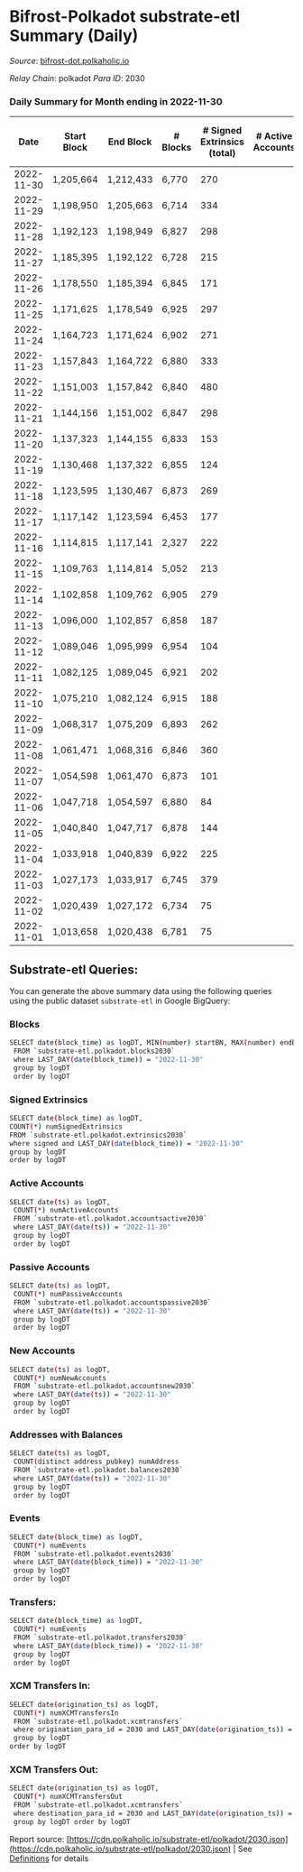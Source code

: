 # Bifrost-Polkadot substrate-etl Summary (Daily)

_Source_: [bifrost-dot.polkaholic.io](https://bifrost-dot.polkaholic.io)

*Relay Chain*: polkadot
*Para ID*: 2030



### Daily Summary for Month ending in 2022-11-30


| Date | Start Block | End Block | # Blocks | # Signed Extrinsics (total) | # Active Accounts | # Passive | # New | # Addresses with Balances | # Events | # Transfers | # XCM Transfers In | # XCM Transfers Out | Issues | 
| ---- | ----------- | --------- | -------- | --------------------------- | ----------------- | --------- | ----- | ------------------------- | -------- | ----------- | ------------------ | ------------------- | ------ |
| 2022-11-30 | 1,205,664 | 1,212,433 | 6,770 | 270 |  |  |  | 3,188 | 16,024 | 178  | 20 ($2,874.31) | 5 ($65.35) |  |
| 2022-11-29 | 1,198,950 | 1,205,663 | 6,714 | 334 |  |  |  | 3,180 | 16,571 | 204  | 33 ($11,526.31) | 6 ($1,645.56) |  |
| 2022-11-28 | 1,192,123 | 1,198,949 | 6,827 | 298 |  |  |  |  | 16,553 | 326  | 35 ($12,857.97) | 4 ($2,377.32) |  |
| 2022-11-27 | 1,185,395 | 1,192,122 | 6,728 | 215 |  |  |  |  | 15,503 | 148  | 23 ($2,094.21) | 2 ($401.51) |  |
| 2022-11-26 | 1,178,550 | 1,185,394 | 6,845 | 171 |  |  |  | 3,165 | 15,363 | 132  | 23 ($7,548.49) | 1  |  |
| 2022-11-25 | 1,171,625 | 1,178,549 | 6,925 | 297 |  |  |  | 3,160 | 16,466 | 106  | 21 ($35,165.78) | 4 ($56.84) |  |
| 2022-11-24 | 1,164,723 | 1,171,624 | 6,902 | 271 |  |  |  |  | 16,344 | 176 ($57.77) | 26 ($3,495.57) | 1 ($0.03) |  |
| 2022-11-23 | 1,157,843 | 1,164,722 | 6,880 | 333 |  |  |  |  | 16,779 | 252  | 32 ($18,882.23) | 2 ($5.63) |  |
| 2022-11-22 | 1,151,003 | 1,157,842 | 6,840 | 480 |  |  |  |  | 17,993 | 297  | 40 ($64,358.70) | 9 ($13,989.58) |  |
| 2022-11-21 | 1,144,156 | 1,151,002 | 6,847 | 298 |  |  |  |  | 16,478 | 218  | 72 ($12,729.64) | 36 ($7,620.70) |  |
| 2022-11-20 | 1,137,323 | 1,144,155 | 6,833 | 153 |  |  |  | 3,111 | 14,961 | 136  | 8 ($2,464.17) | 2 ($4,949.68) |  |
| 2022-11-19 | 1,130,468 | 1,137,322 | 6,855 | 124 |  |  |  | 3,106 | 14,857 | 125  | 7 ($4,507.56) | 3 ($1,091.15) |  |
| 2022-11-18 | 1,123,595 | 1,130,467 | 6,873 | 269 |  |  |  |  | 15,916 | 110  | 6 ($1,423.84) | 4 ($244.51) |  |
| 2022-11-17 | 1,117,142 | 1,123,594 | 6,453 | 177 |  |  |  |  | 14,486 | 159  | 15 ($4,084.65) | 4 ($1,196.21) |  |
| 2022-11-16 | 1,114,815 | 1,117,141 | 2,327 | 222 |  |  |  | 3,097 | 6,606 | 178  | 19 ($13,242.83) | 13 ($1,738.83) |  |
| 2022-11-15 | 1,109,763 | 1,114,814 | 5,052 | 213 |  |  |  | 3,081 | 11,973 | 222  | 19 ($7,676.89) | 8 ($249.18) |  |
| 2022-11-14 | 1,102,858 | 1,109,762 | 6,905 | 279 |  |  |  |  | 16,203 | 293  | 23 ($2,643.19) | 10 ($5,352.49) |  |
| 2022-11-13 | 1,096,000 | 1,102,857 | 6,858 | 187 |  |  |  |  | 15,316 | 169  | 11 ($5,043.07) | 3 ($1,485.67) |  |
| 2022-11-12 | 1,089,046 | 1,095,999 | 6,954 | 104 |  |  |  |  | 14,864 | 90  | 9 ($4,578.72) | 1 ($289.51) |  |
| 2022-11-11 | 1,082,125 | 1,089,045 | 6,921 | 202 |  |  |  |  | 15,655 | 239  | 13 ($21,895.03) | 5 ($298.48) |  |
| 2022-11-10 | 1,075,210 | 1,082,124 | 6,915 | 188 |  |  |  |  | 15,484 | 205  | 14 ($9,891.85) | 6 ($3,551.31) |  |
| 2022-11-09 | 1,068,317 | 1,075,209 | 6,893 | 262 |  |  |  |  | 16,239 | 336  | 15 ($22,928.12) | 13 ($11,018.11) |  |
| 2022-11-08 | 1,061,471 | 1,068,316 | 6,846 | 360 |  |  |  | 3,002 | 17,081 | 524  | 18 ($11,482.49) | 7 ($2,100.06) |  |
| 2022-11-07 | 1,054,598 | 1,061,470 | 6,873 | 101 |  |  |  |  | 14,641 | 59  | 7 ($3,319.92) | 2 ($1,946.24) |  |
| 2022-11-06 | 1,047,718 | 1,054,597 | 6,880 | 84 |  |  |  |  | 14,571 | 93  | 11 ($4,972.93) | 7 ($4,451.97) |  |
| 2022-11-05 | 1,040,840 | 1,047,717 | 6,878 | 144 |  |  |  | 2,987 | 15,254 | 174 ($165.52) | 15 ($27,500.73) | 8 ($15,060.71) |  |
| 2022-11-04 | 1,033,918 | 1,040,839 | 6,922 | 225 |  |  |  | 2,979 | 15,947 | 264  | 21 ($19,564.86) | 8 ($2,232.23) |  |
| 2022-11-03 | 1,027,173 | 1,033,917 | 6,745 | 379 |  |  |  | 2,970 | 17,133 | 463  | 39 ($10,747.31) | 3 ($5,532.04) |  |
| 2022-11-02 | 1,020,439 | 1,027,172 | 6,734 | 75 |  |  |  | 2,956 | 14,110 | 52  | 6 ($129.90) | 3 ($89.35) |  |
| 2022-11-01 | 1,013,658 | 1,020,438 | 6,781 | 75 |  |  |  | 2,951 | 14,234 | 53  | 7 ($735.10) | 4 ($6,453.17) |  |

## Substrate-etl Queries:
You can generate the above summary data using the following queries using the public dataset `substrate-etl` in Google BigQuery:

### Blocks
```bash
SELECT date(block_time) as logDT, MIN(number) startBN, MAX(number) endBN, COUNT(*) numBlocks 
 FROM `substrate-etl.polkadot.blocks2030`  
 where LAST_DAY(date(block_time)) = "2022-11-30" 
 group by logDT 
 order by logDT
```

### Signed Extrinsics
```bash
SELECT date(block_time) as logDT, 
COUNT(*) numSignedExtrinsics 
FROM `substrate-etl.polkadot.extrinsics2030`  
where signed and LAST_DAY(date(block_time)) = "2022-11-30" 
group by logDT 
order by logDT
```

### Active Accounts
```bash
SELECT date(ts) as logDT, 
 COUNT(*) numActiveAccounts 
 FROM `substrate-etl.polkadot.accountsactive2030` 
 where LAST_DAY(date(ts)) = "2022-11-30" 
 group by logDT 
 order by logDT
```

### Passive Accounts
```bash
SELECT date(ts) as logDT, 
 COUNT(*) numPassiveAccounts 
 FROM `substrate-etl.polkadot.accountspassive2030` 
 where LAST_DAY(date(ts)) = "2022-11-30" 
 group by logDT 
 order by logDT
```

### New Accounts
```bash
SELECT date(ts) as logDT, 
 COUNT(*) numNewAccounts 
 FROM `substrate-etl.polkadot.accountsnew2030` 
 where LAST_DAY(date(ts)) = "2022-11-30" 
 group by logDT
 order by logDT
```

### Addresses with Balances
```bash
SELECT date(ts) as logDT,
 COUNT(distinct address_pubkey) numAddress 
 FROM `substrate-etl.polkadot.balances2030` 
 where LAST_DAY(date(ts)) = "2022-11-30" 
 group by logDT 
 order by logDT
```

### Events
```bash
SELECT date(block_time) as logDT, 
 COUNT(*) numEvents 
 FROM `substrate-etl.polkadot.events2030` 
 where LAST_DAY(date(block_time)) = "2022-11-30" 
 group by logDT 
 order by logDT
```

### Transfers:
```bash
SELECT date(block_time) as logDT, 
 COUNT(*) numEvents 
 FROM `substrate-etl.polkadot.transfers2030` 
 where LAST_DAY(date(block_time)) = "2022-11-30" 
 group by logDT 
 order by logDT
```

### XCM Transfers In:
```bash
SELECT date(origination_ts) as logDT, 
 COUNT(*) numXCMTransfersIn 
 FROM `substrate-etl.polkadot.xcmtransfers` 
 where origination_para_id = 2030 and LAST_DAY(date(origination_ts)) = "2022-11-30" 
 group by logDT 
order by logDT
```

### XCM Transfers Out:
```bash
SELECT date(origination_ts) as logDT, 
 COUNT(*) numXCMTransfersOut 
 FROM `substrate-etl.polkadot.xcmtransfers` 
 where destination_para_id = 2030 and LAST_DAY(date(origination_ts)) = "2022-11-30" 
 group by logDT order by logDT
```


Report source: [https://cdn.polkaholic.io/substrate-etl/polkadot/2030.json](https://cdn.polkaholic.io/substrate-etl/polkadot/2030.json) | See [Definitions](/DEFINITIONS.md) for details
